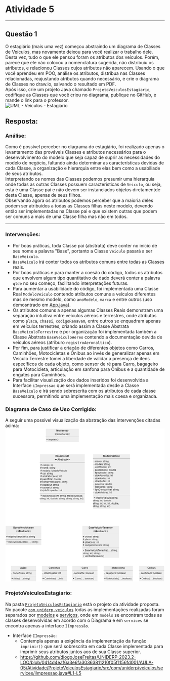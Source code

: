 # Atividade 5
---
## Questão 1  
O estagiário (mais uma vez) começou abstraindo um diagrama de Classes de Veículos, mas novamente deixou para você realizar o trabalho dele. Desta vez, tudo o que ele pensou foram os atributos dos veículos. Porém, parece que ele não colocou a nomenclatura sugerida, não distribuiu os atributos, e relacionou Classes cujos atributos não aparecem. 
Usando  o  que  você  aprendeu  em  POO,  análise  os  atributos,  distribua  nas Classes  relacionadas,  reajustando  atributos  quando  necessário,  e  crie  o  diagrama  de Classes no draw.io, salvando o resultado em PDF.  
Após isso, crie um projeto Java chamado `ProjetoVeiculosEstagiario`, codifique as  Classes  que  você  criou  no  diagrama,  publique  no  GitHub,  e  mande  o  link  para  o professor.  
![UML - Veículos - Estagiário](docs/UML%20-%20Veiculos%20-%20Estagiário.png)

## Resposta:

### Análise:
Como é possível perceber no diagrama do estágiário, foi realizado apenas o levantamento das prováveis Classes e atributos necessários para o desenvolvimento do modelo que seja capaz de suprir as necessidades do modelo de negócio, faltando ainda determinar as características devidas de cada Classe, a organização e hierarquia entre elas bem como a usabiliade de seus atributos.  
Interpretando os nomes das Classes podemos presumir uma hierarquia onde todas as outras Classes possuem características de `Veiculo`, ou seja, esta é uma Classe pai e não devem ser instanciados objetos diretamentde desta Classe, apenas de seus filhos.  
Observando agora os atributos podemos perceber que a maioria deles podem ser atribuidos a todas as Classes filhas neste modelo, devendo então ser implementadas na Classe pai e que existem outras que podem ser comuns a mais de uma Classe filha mas não em todos.

---
### Intervenções:
 - Por boas práticas, toda Classe pai (abstrata) deve conter no início de seu nome a palavra "Base", portanto a Classe `Veiculo` pasará a ser `BaseVeiculo`.
 - `BaseVeiculo` irá conter todos os atributos comuns entre todas as Classes reais.
 - Por boas práticas e para manter a coesão do código, todos os atributos que envolvem algum tipo quantitativo de dado deverá conter a palavra `qtde` no seu começo, facilitando interpretações futuras.
 - Para aumentar a usabilidade do código, foi implementada uma Classe Real `ModeloVeiculo` contendo atributos comuns a veículos diferentes mas de mesmo modelo, como `anoModelo`, `marca` e entre outros (uso demosntrado em [App.java](https://github.com/diogoJoseFreitas/UNIDERP-2023.2-LOO/blob/main/AULA-05/Atividade/ProjetoVeiculosEstagiario/src/App.java)).
 - Os atributos comuns a apenas algumas Classes Reais demonstram uma separação intuitiva entre veículos aéreos e terrestres, onde atributos como `placa`, `chassi`, `codigoRenavam`, entre outros se enquadram apenas em veículos terrestres, criando assim a Classe Abstrata `BaseVeiculoTerrestre` e por organização foi implementada também a Classe Abstrata `BaseVeiculoAereo` contendo a documentação devida de veículos aéreos (atriburo `registroAeronaltico`).
 - Por fim, para justificar a criação de diferentes objetos como Carros, Caminhões, Motocicletas e Ônibus ao invés de generalizar apenas em Veículo Terrestre tomei a liberdade de validar a presença de itens específicos de cada objeto, como sensor de ré para Carro, bagageiro para Motocicleta, articulação em sanfona para Ônibus e a quantidade de engates para Caminhões.
 - Para facilitar visualização dos dados inseridos foi desenvolvida a Interface `iImpressao` que será implementada desde a Classe `BaseVeiculo` e irá sendo sobrescrita com os atributos de cada classe sucessora, permitindo uma implementação mais coesa e organizada.

### Diagrama de Caso de Uso Corrigido:
A seguir uma possível visualização da abstração das intervenções citadas acima:  
![Visualização do UML](docs/UML%20-%20Veiculos.drawio.png)

### ProjetoVeiculosEstagiario:
Na pasta [`ProjetoVeiculosEstagiario`](https://github.com/diogoJoseFreitas/UNIDERP-2023.2-LOO/tree/8f361a11093e0a6fb8eb96067e9948a8fa268669/AULA-05/Atividade/ProjetoVeiculosEstagiario) está o projeto da atividade proposta.  
No pacote [`com.uniderp.veiculos`](https://github.com/diogoJoseFreitas/UNIDERP-2023.2-LOO/tree/8f361a11093e0a6fb8eb96067e9948a8fa268669/AULA-05/Atividade/ProjetoVeiculosEstagiario/src/com/uniderp/veiculos) todas as implementações realizadas foram separados por [modelos](https://github.com/diogoJoseFreitas/UNIDERP-2023.2-LOO/tree/8f361a11093e0a6fb8eb96067e9948a8fa268669/AULA-05/Atividade/ProjetoVeiculosEstagiario/src/com/uniderp/veiculos/models) e [serviços](https://github.com/diogoJoseFreitas/UNIDERP-2023.2-LOO/tree/8f361a11093e0a6fb8eb96067e9948a8fa268669/AULA-05/Atividade/ProjetoVeiculosEstagiario/src/com/uniderp/veiculos/services), onde em `models` se encontram todas as classes desenvolvidas em acordo com o Diagrama e em `services` se encontra apenas a interface `IImpressão`.

- Interface `IImpressão`:
  - Contempla apenas a exigência da implementação da função `imprimir()` que será sobrescrita em cada Classe implementada para imprimir seus atributos juntos aos de sua Classe superior.
  - <https://github.com/diogoJoseFreitas/UNIDERP-2023.2-LOO/blob/0414d4eaf6a3e6fa30363811210f05f1156fd001/AULA-05/Atividade/ProjetoVeiculosEstagiario/src/com/uniderp/veiculos/services/iImpressao.java#L1-L5>